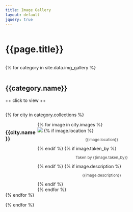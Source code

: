 ```yaml
---
title: Image Gallery
layout: default
jquery: true
---
```


<div class="card">
<h1>{{page.title}}</h1>
</div>

{% for category in site.data.img_gallery %}

<div class="card indexing" id="expand-{{category.name | replace: ' ', '-'}}">
    <h2>{{category.name}}</h2>
    <p>++ click to view ++</p>
</div>

{% for city in category.collections %}
<div class="onexpand-{{category.name | replace: ' ', '-'}} sub-container">
    <div class="sub-left">
        <div class="card">
            <h3>{{city.name}}</h3>
        </div>
    </div>
    <div class="sub-right">
        {% for image in city.images %}
        <div class="card">
            <img src="{{image.url}}" />
            {% if image.location %}
            <p class="note">{{image.location}}</p>
            {% endif %}
            {% if image.taken_by %}
            <p class="note">Taken by {{image.taken_by}}</p>
            {% endif %}
            {% if image.description %}
            <p class="note">{{image.description}}</p>
            {% endif %}
        </div>
        {% endfor %}
    </div>
</div>
{% endfor %}

{% endfor %}

<script>
$(document).ready(function() {
    {% for category in site.data.img_gallery %}
    $(".onexpand-{{category.name | replace: ' ', '-'}}").hide();
    $("#expand-{{category.name | replace: ' ', '-'}}").click(function() {
        $(".onexpand-{{category.name | replace: ' ', '-'}}").slideToggle('slow');
    });
    {% endfor %}
});
</script>

<style>
.card {
    overflow-y: hidden;
}
.card img {
    text-align: center;
    max-width: 90%;
    margin-left: auto;
    margin-right: auto;
}
p.note {
    text-align: center;
    font-size: 12px;
    color: #444;
}
div.sub-container {
    display: flex;
    flex-direction: row;
}
div.sub-left {
    width: 20%;
    margin: 0;
    display: flex;
    flex-direction: column;
}
div.sub-right {
    width: 80%;
    margin: 0;
    display: flex;
    flex-direction: column;
}
</style>
